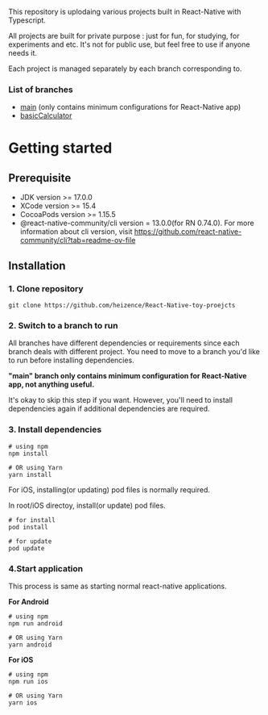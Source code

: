 This repository is uplodaing various projects built in React-Native with Typescript.

All projects are built for private purpose : just for fun, for studying, for experiments and etc. It's not for public use, but feel free to use if anyone needs it.

Each project is managed separately by each branch corresponding to. 

### List of branches
- [main](https://github.com/heizence/React-Native-toy-projects) (only contains minimum configurations for React-Native app)
- [basicCalculator](https://github.com/heizence/React-Native-toy-projects/tree/basicCalculator)

# Getting started

## Prerequisite

- JDK version >= 17.0.0
- XCode version >= 15.4
- CocoaPods version >= 1.15.5
- @react-native-community/cli version = 13.0.0(for RN 0.74.0).
For more information about cli version, visit https://github.com/react-native-community/cli?tab=readme-ov-file

## Installation

### 1. Clone repository

```
git clone https://github.com/heizence/React-Native-toy-proejcts
```

### 2. Switch to a branch to run

All branches have different dependencies or requirements since each branch deals with different project. You need to move to a branch you'd like to run before installing dependencies.

**"main" branch only contains minimum configuration for React-Native app, not anything useful.**

It's okay to skip this step if you want. However, you'll need to install dependencies again if additional dependencies are required.

### 3. Install dependencies

```
# using npm
npm install

# OR using Yarn
yarn install
```

For iOS, installing(or updating) pod files is normally required.

In root/iOS directoy, install(or update) pod files.

```
# for install
pod install

# for update
pod update
```

### 4.Start application

This process is same as starting normal react-native applications.

**For Android**

```
# using npm
npm run android

# OR using Yarn
yarn android
```

**For iOS**

```
# using npm
npm run ios

# OR using Yarn
yarn ios
```
